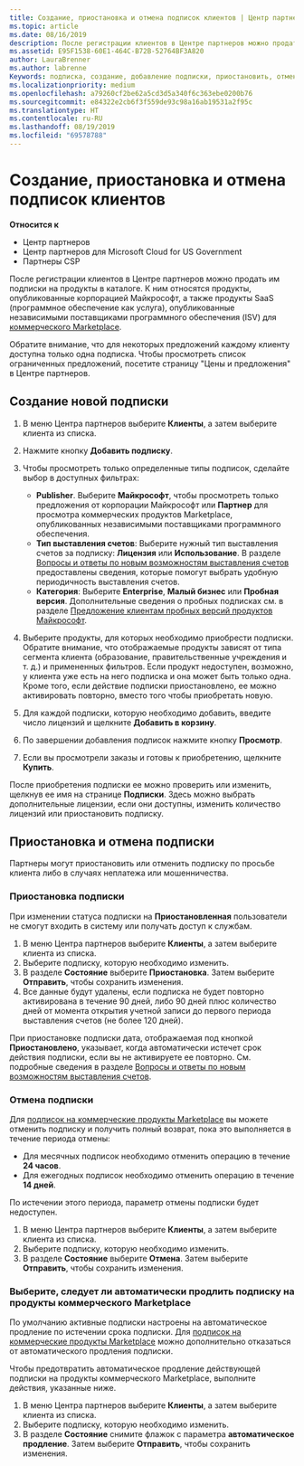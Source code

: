 ```yaml
---
title: Создание, приостановка и отмена подписок клиентов | Центр партнеров
ms.topic: article
ms.date: 08/16/2019
description: После регистрации клиентов в Центре партнеров можно продать им подписки на продукты в каталоге.
ms.assetid: E95F1538-60E1-464C-B72B-52764BF3A820
author: LauraBrenner
ms.author: labrenne
Keywords: подписка, создание, добавление подписки, приостановить, отмена, приостановка
ms.localizationpriority: medium
ms.openlocfilehash: a79260cf2be62a5cd3d5a340f6c363ebe0200b76
ms.sourcegitcommit: e84322e2cb6f3f559de93c98a16ab19531a2f95c
ms.translationtype: HT
ms.contentlocale: ru-RU
ms.lasthandoff: 08/19/2019
ms.locfileid: "69578788"
---
```

# <a name="create-suspend-or-cancel-customer-subscriptions"></a>Создание, приостановка и отмена подписок клиентов

**Относится к**

-  Центр партнеров
-  Центр партнеров для Microsoft Cloud for US Government
-  Партнеры CSP

После регистрации клиентов в Центре партнеров можно продать им подписки на продукты в каталоге. К ним относятся продукты, опубликованные корпорацией Майкрософт, а также продукты SaaS (программное обеспечение как услуга), опубликованные независимыми поставщиками программного обеспечения (ISV) для [коммерческого Marketplace](https://azuremarketplace.microsoft.com/marketplace). 

Обратите внимание, что для некоторых предложений каждому клиенту доступна только одна подписка. Чтобы просмотреть список ограниченных предложений, посетите страницу "Цены и предложения" в Центре партнеров. 


## <a name="create-a-new-subscription"></a>Создание новой подписки

1. В меню Центра партнеров выберите **Клиенты**, а затем выберите клиента из списка.

2. Нажмите кнопку **Добавить подписку**.

3. Чтобы просмотреть только определенные типы подписок, сделайте выбор в доступных фильтрах:
   - **Publisher**. Выберите **Майкрософт**, чтобы просмотреть только предложения от корпорации Майкрософт или **Партнер** для просмотра коммерческих продуктов Marketplace, опубликованных независимыми поставщиками программного обеспечения.
   - **Тип выставления счетов**: Выберите нужный тип выставления счетов за подписку: **Лицензия** или **Использование**. В разделе [Вопросы и ответы по новым возможностям выставления счетов](faq-about-new-billing-features.md) предоставлены сведения, которые помогут выбрать удобную периодичность выставления счетов.
   - **Категория**: Выберите **Enterprise**, **Малый бизнес** или **Пробная версия**. Дополнительные сведения о пробных подписках см. в разделе [Предложение клиентам пробных версий продуктов Майкрософт](offer-your-customers-trials-of-microsoft-products.md).

4. Выберите продукты, для которых необходимо приобрести подписки. Обратите внимание, что отображаемые продукты зависят от типа сегмента клиента (образование, правительственные учреждения и т. д.) и примененных фильтров. Если продукт недоступен, возможно, у клиента уже есть на него подписка и она может быть только одна. Кроме того, если действие подписки приостановлено, ее можно активировать повторно, вместо того чтобы приобретать новую.

5. Для каждой подписки, которую необходимо добавить, введите число лицензий и щелкните **Добавить в корзину**.

6. По завершении добавления подписок нажмите кнопку **Просмотр**.

7. Если вы просмотрели заказы и готовы к приобретению, щелкните **Купить**.

После приобретения подписки ее можно проверить или изменить, щелкнув ее имя на странице **Подписки**. Здесь можно выбрать дополнительные лицензии, если они доступны, изменить количество лицензий или приостановить подписку.


## <a name="suspend-or-cancel-a-subscription"></a>Приостановка и отмена подписки

Партнеры могут приостановить или отменить подписку по просьбе клиента либо в случаях неплатежа или мошенничества.

### <a name="suspend-a-subscription"></a>Приостановка подписки

При изменении статуса подписки на **Приостановленная** пользователи не смогут входить в систему или получать доступ к службам.

1.  В меню Центра партнеров выберите **Клиенты**, а затем выберите клиента из списка.
2.  Выберите подписку, которую необходимо изменить.
3.  В разделе **Состояние** выберите **Приостановка**. Затем выберите **Отправить**, чтобы сохранить изменения.
4.  Все данные будут удалены, если подписка не будет повторно активирована в течение 90 дней, либо 90 дней плюс количество дней от момента открытия учетной записи до первого периода выставления счетов (не более 120 дней).

При приостановке подписки дата, отображаемая под кнопкой **Приостановлено**, указывает, когда автоматически истечет срок действия подписки, если вы не активируете ее повторно. См. подробные сведения в разделе [Вопросы и ответы по новым возможностям выставления счетов](faq-about-new-billing-features.md).

### <a name="cancel-a-subscription"></a>Отмена подписки

Для [подписок на коммерческие продукты Marketplace](sell-marketplace-products.md) вы можете отменить подписку и получить полный возврат, пока это выполняется в течение периода отмены: 

- Для месячных подписок необходимо отменить операцию в течение **24 часов**.
- Для ежегодных подписок необходимо отменить операцию в течение **14 дней**.

По истечении этого периода, параметр отмены подписки будет недоступен.

1.  В меню Центра партнеров выберите **Клиенты**, а затем выберите клиента из списка.
2.  Выберите подписку, которую необходимо изменить.
3.  В разделе **Состояние** выберите **Отмена**. Затем выберите **Отправить**, чтобы сохранить изменения.

### <a name="choose-whether-to-automatically-renew-a-commercial-marketplace-subscription"></a>Выберите, следует ли автоматически продлить подписку на продукты коммерческого Marketplace

По умолчанию активные подписки настроены на автоматическое продление по истечении срока подписки. Для [подписок на коммерческие продукты Marketplace](sell-marketplace-products.md) можно дополнительно отказаться от автоматического продления подписки.

Чтобы предотвратить автоматическое продление действующей подписки на продукты коммерческого Marketplace, выполните действия, указанные ниже.

1.  В меню Центра партнеров выберите **Клиенты**, а затем выберите клиента из списка.
2.  Выберите подписку, которую необходимо изменить.
3.  В разделе **Состояние** снимите флажок с параметра **автоматическое продление**. Затем выберите **Отправить**, чтобы сохранить изменения.


 



